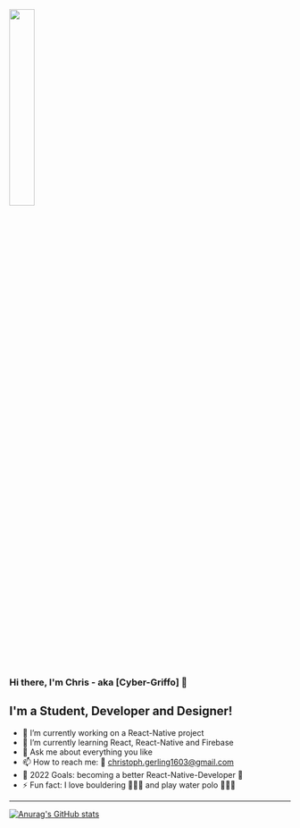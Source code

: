 <div>
  <img src="https://media.giphy.com/media/M9gbBd9nbDrOTu1Mqx/giphy.gif" width="30%">
</div>

### Hi there, I'm Chris - aka [Cyber-Griffo] 👋


## I'm a Student, Developer and Designer!
- 🔭 I’m currently working on a React-Native project
- 🌱 I’m currently learning React, React-Native and Firebase
- 💬 Ask me about everything you like
- 📫 How to reach me: 📧 christoph.gerling1603@gmail.com
- 🥅 2022 Goals: becoming a better React-Native-Developer 🤣
- ⚡ Fun fact: I love bouldering 🧗🏼‍♂️ and play water polo 🤽🏼‍♂️


---

[![Anurag's GitHub stats](https://github-readme-stats.vercel.app/api?username=Cyber-Griffo&show_icons=true)](https://github.com/anuraghazra/github-readme-stats)